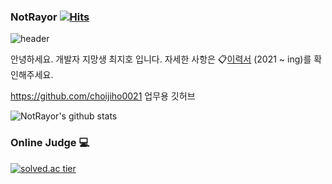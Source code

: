 ### NotRayor [![Hits](https://hits.seeyoufarm.com/api/count/incr/badge.svg?url=https%3A%2F%2Fgithub.com%2FNotRayor&count_bg=%2379C83D&title_bg=%23555555&icon=&icon_color=%23E7E7E7&title=hits&edge_flat=false)](https://hits.seeyoufarm.com)
![header](https://capsule-render.vercel.app/api?type=soft&color=gradient&height=300&section=header&text=NotRayor&fontSize=50)

안녕하세요. 개발자 지망생 최지호 입니다. 자세한 사항은 📋[이력서](https://www.notion.so/Choi-jiho-4d1413288a9d4cebbbe6b57381887264) (2021 ~ ing)를 확인해주세요.

https://github.com/choijiho0021 업무용 깃허브

![NotRayor's github stats](https://github-readme-stats.vercel.app/api?username=NotRayor&show_icons=true)
### Online Judge 💻

[![solved.ac tier](http://mazassumnida.wtf/api/generate_badge?boj=zihoyuno1)](https://solved.ac/zihoyuno1)
<!--
### Project ⚡

* Development Diary Blog([blog](https://kinetic27.github.io))
* [Unknown to Wellknown](https://github.com/justiceHui/Unknown-To-Wellknown): Advanced Algorithm Introduction
* [814Solver](https://github.com/kimjg1119/814Solver): [BOJ 18789 814-2](https://www.acmicpc.net/problem/18789) solver using Genetic Algorithm
-->






<!--
**NotRayor/NotRayor** is a ✨ _special_ ✨ repository because its `README.md` (this file) appears on your GitHub profile.

https://www.notion.so/Choi-jiho-4d1413288a9d4cebbbe6b57381887264

Here are some ideas to get you started:

- 🔭 I’m currently working on ...
- 🌱 I’m currently learning ...
- 👯 I’m looking to collaborate on ...
- 🤔 I’m looking for help with ...
- 💬 Ask me about ...
- 📫 How to reach me: ...
- 😄 Pronouns: ...
- ⚡ Fun fact: ...
-

안녕하세요. 개발자가 되고자 공부중인 백수입니다.
